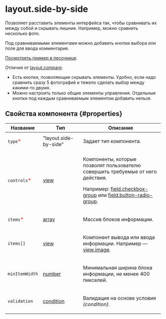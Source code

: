# layout.side-by-side

Позволяет расставить элементы интерфейса так, чтобы сравнивать их между собой и скрывать лишние. Например, можно сравнить несколько фото.

Под сравниваемыми элементами можно добавить кнопки выбора или поле для ввода комментария.

[Посмотреть пример в песочнице](https://clck.ru/TQwkd).

Отличия от [layout.compare](layout.compare.md):

- Есть кнопки, позволяющие скрывать элементы. Удобно, если надо сравнить сразу 5 фотографий и тяжело сделать выбор между какими-то двумя.
- Можно настроить только общие элементы управления. Отдельные кнопки под каждым сравниваемым элементом добавить нельзя.

## Свойства компонента {#properties}

| Название                                     | Тип                                                                                    | Описание                                                                                                                                                                                                                                  |
| -------------------------------------------- | -------------------------------------------------------------------------------------- | ----------------------------------------------------------------------------------------------------------------------------------------------------------------------------------------------------------------------------------------- |
| `type`<span style="color: red">\*</span>     | "layout.side-by-side"                                                                  | <p>Задает тип компонента.</p>                                                                                                                                                                                                             |
| `controls`<span style="color: red">\*</span> | <a class="xref popup-link" href="../concepts/types.dita#types/view">view</a>           | <p>Компоненты, которые позволят пользователю совершить требуемые от него действия.</p><p>Например: <a href="field.checkbox-group.md">field.checkbox-group</a> или <a href="field.button-radio-group.md">field.button-radio-group</a>.</p> |
| `items`<span style="color: red">\*</span>    | <a class="xref popup-link" href="../concepts/types.dita#types/array">array</a>         | <p>Массив блоков информации.</p>                                                                                                                                                                                                          |
| `items[]`                                    | <a class="xref popup-link" href="../concepts/types.dita#types/view">view</a>           | <p>Компонент вывода или ввода информации. Например — <a href="view.image.md">view.image</a>.</p>                                                                                                                                          |
| `minItemWidth`                               | <a class="xref popup-link" href="../concepts/types.dita#types/number">number</a>       | <p>Минимальная ширина блока информации, не менее 400 пикселей.</p>                                                                                                                                                                        |
| `validation`                                 | <a class="xref popup-link" href="../concepts/types.dita#types/condition">condition</a> | <p>Валидация на основе условия <em>(condition)</em>.</p>                                                                                                                                                                                  |

